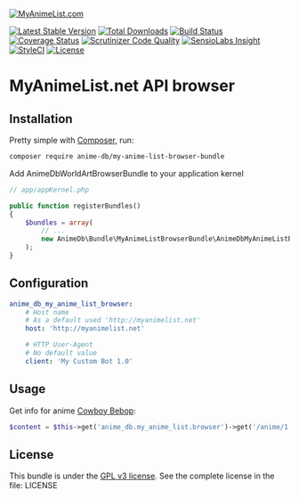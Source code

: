 [![MyAnimeList.com](https://myanimelist.cdn-dena.com/images/mal-logo-xsmall.png)](https://myanimelist.com)

[![Latest Stable Version](https://img.shields.io/packagist/v/anime-db/my-anime-list-browser-bundle.svg?maxAge=3600&label=stable)](https://packagist.org/packages/anime-db/my-anime-list-browser-bundle)
[![Total Downloads](https://img.shields.io/packagist/dt/anime-db/my-anime-list-browser-bundle.svg?maxAge=3600)](https://packagist.org/packages/anime-db/my-anime-list-browser-bundle)
[![Build Status](https://img.shields.io/travis/anime-db/my-anime-list-browser-bundle.svg?maxAge=3600)](https://travis-ci.org/anime-db/my-anime-list-browser-bundle)
[![Coverage Status](https://img.shields.io/coveralls/anime-db/my-anime-list-browser-bundle.svg?maxAge=3600)](https://coveralls.io/github/anime-db/my-anime-list-browser-bundle?branch=master)
[![Scrutinizer Code Quality](https://img.shields.io/scrutinizer/g/anime-db/my-anime-list-browser-bundle.svg?maxAge=3600)](https://scrutinizer-ci.com/g/anime-db/my-anime-list-browser-bundle/?branch=master)
[![SensioLabs Insight](https://img.shields.io/sensiolabs/i/199d5653-9372-48d2-8da7-d62aaa1d2ea8.svg?maxAge=3600&label=SLInsight)](https://insight.sensiolabs.com/projects/199d5653-9372-48d2-8da7-d62aaa1d2ea8)
[![StyleCI](https://styleci.io/repos/97733243/shield?branch=master)](https://styleci.io/repos/97733243)
[![License](https://img.shields.io/packagist/l/anime-db/my-anime-list-browser-bundle.svg?maxAge=3600)](https://github.com/anime-db/my-anime-list-browser-bundle)

MyAnimeList.net API browser
===========================

Installation
------------

Pretty simple with [Composer](http://packagist.org), run:

```sh
composer require anime-db/my-anime-list-browser-bundle
```

Add AnimeDbWorldArtBrowserBundle to your application kernel

```php
// app/appKernel.php

public function registerBundles()
{
    $bundles = array(
        // ...
        new AnimeDb\Bundle\MyAnimeListBrowserBundle\AnimeDbMyAnimeListBrowserBundle(),
    );
}
```

Configuration
-------------

```yml
anime_db_my_anime_list_browser:
    # Host name
    # As a default used 'http://myanimelist.net'
    host: 'http://myanimelist.net'

    # HTTP User-Agent
    # No default value
    client: 'My Custom Bot 1.0'
```

Usage
-----

Get info for anime [Cowboy Bebop](https://myanimelist.net/anime/1/Cowboy_Bebop):

```php
$content = $this->get('anime_db.my_anime_list.browser')->get('/anime/1');
```

License
-------

This bundle is under the [GPL v3 license](http://opensource.org/licenses/GPL-3.0).
See the complete license in the file: LICENSE

